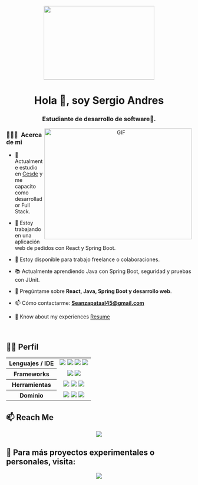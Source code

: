 <p align="center">
  <img width="300" height="200" src="https://i2.wp.com/www.bestworldevents.com/wp-content/uploads/2020/05/Hello-Gif.gif?resize=498%2C498">
</p>
<h1 align="center">Hola 👋, soy Sergio Andres</h1>
<h3 align="center">Estudiante de desarrollo de software🌟.</h3>

<a target="_blank" align="center">
  <img align="right" top="500" height="300" width="400" alt="GIF" src="https://media.giphy.com/media/SWoSkN6DxTszqIKEqv/giphy.gif">
</a>

### 👨🏻‍💻 &nbsp;Acerca de mi

- 🔭 Actualmente estudio en [Cesde](https://www.cesde.edu.co/) y me capacito como desarrollador Full Stack.

- 🌱 Estoy trabajando en una aplicación web de pedidos con React y Spring Boot.

- 🤝 Estoy disponible para trabajo freelance o colaboraciones.

- 📚 Actualmente aprendiendo Java con Spring Boot, seguridad y pruebas con JUnit.

- 💬 Pregúntame sobre **React, Java, Spring Boot y desarrollo web**.

- 📫 Cómo contactarme: **Seanzapataal45@gmail.com**


- 📄 Know about my experiences <a href="https://github.com/100rabhcsmc/Me.io/blob/master/01SaurabhChavanReactNativeResume.pdf" target="blank">Resume</a>
<br/>

## 👨‍💻 Perfil

<div align="center">

<table>
  <tr>
    <th align="center">Lenguajes / IDE</th>
      <td align="center">
        <a href="#"><img src="https://img.shields.io/badge/-Java-007396?style=flat&logo=java&logoColor=white" /></a>
        <a href="#"><img src="https://img.shields.io/badge/-JavaScript-F7DF1E?style=flat&logo=javascript&logoColor=black" /></a>
        <a href="#"><img src="https://img.shields.io/badge/-VS%20Code-007ACC?style=flat&logo=visual-studio-code&logoColor=white" /></a>
        <a href="#"><img src="https://img.shields.io/badge/-IntelliJ%20IDEA-000000?style=flat&logo=intellij-idea&logoColor=white" /></a>
      </td>
  </tr>
  <tr>
    <th align="center">Frameworks</th>
    <td align="center">
      <a href="#"><img src="https://img.shields.io/badge/-React-61DAFB?style=flat&logo=react&logoColor=black" /></a>
      <a href="#"><img src="https://img.shields.io/badge/-Spring%20Boot-6DB33F?style=flat&logo=spring-boot&logoColor=white" /></a>
    </td>
  </tr>
  <tr>
    <th align="center">Herramientas</th>
    <td align="center">
      <a href="#"><img src="https://img.shields.io/badge/-Git-F05032?style=flat&logo=git&logoColor=white" /></a>
      <a href="#"><img src="https://img.shields.io/badge/-Postman-FF6C37?style=flat&logo=postman&logoColor=white" /></a>
      <a href="#"><img src="https://img.shields.io/badge/-MySQL-4479A1?style=flat&logo=mysql&logoColor=white" /></a>
    </td>
  </tr>
  <tr>
    <th align="center">Dominio</th>
    <td align="center">
      <a href="#"><img src="https://img.shields.io/badge/-Desarrollo%20Web-blue?style=flat" /></a>
      <a href="#"><img src="https://img.shields.io/badge/-REST%20API-green?style=flat" /></a>
      <a href="#"><img src="https://img.shields.io/badge/-Backend%20Java-orange?style=flat" /></a>
    </td>
  </tr>
</table>

</div>


## 📫 Reach Me

<p align="center">
  <a href="mailto:seanzapataal45@gmail.com">
    <img src="https://img.shields.io/badge/-Gmail-e54448?style=flat&logo=Gmail&logoColor=white" />
  </a>
</p>

## 🔁 Para más proyectos experimentales o personales, visita:

<p align="center">
  <a href="https:https://github.com/Sergiozapataa" target="_blank">
    <img src="https://img.shields.io/badge/-Sergiozapataa?style=flat&logo=github&logoColor=white" />
  </a>
</p>
